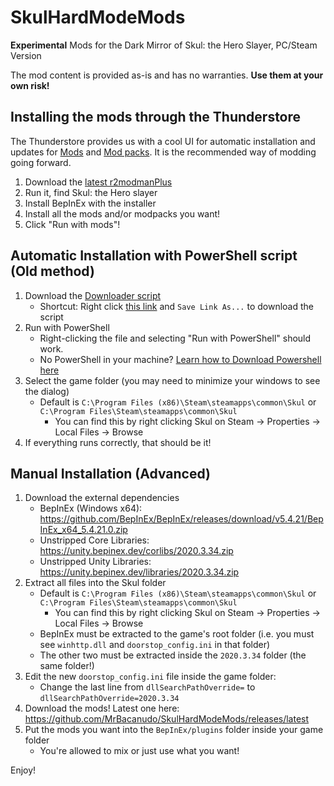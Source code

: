 # SkulHardModeMods
**Experimental** Mods for the Dark Mirror of Skul: the Hero Slayer, PC/Steam Version

The mod content is provided as-is and has no warranties. **Use them at your own risk!**

## Installing the mods through the Thunderstore

The Thunderstore provides us with a cool UI for automatic installation and updates for
[Mods](https://thunderstore.io/c/skul-the-hero-slayer/?ordering=most-downloaded) and [Mod packs](https://thunderstore.io/c/skul-the-hero-slayer/?ordering=most-downloaded&section=modpacks).
It is the recommended way of modding going forward.

1. Download the [latest r2modmanPlus](https://github.com/ebkr/r2modmanPlus/releases/latest)
2. Run it, find Skul: the Hero slayer
3. Install BepInEx with the installer
4. Install all the mods and/or modpacks you want!
5. Click "Run with mods"!

## Automatic Installation with PowerShell script (Old method)

1. Download the [Downloader script](Downloader.ps1)
   * Shortcut: Right click [this link](https://raw.githubusercontent.com/MrBacanudo/SkulHardModeMods/main/Downloader.ps1) and `Save Link As...` to download the script
2. Run with PowerShell
    * Right-clicking the file and selecting "Run with PowerShell" should work.
    * No PowerShell in your machine? [Learn how to Download Powershell here](https://learn.microsoft.com/en-us/powershell/scripting/install/installing-powershell-on-windows?view=powershell-7.3)
3. Select the game folder (you may need to minimize your windows to see the dialog)
    * Default is `C:\Program Files (x86)\Steam\steamapps\common\Skul` or `C:\Program Files\Steam\steamapps\common\Skul`
      * You can find this by right clicking Skul on Steam -> Properties -> Local Files -> Browse
4. If everything runs correctly, that should be it!

## Manual Installation (Advanced)

1. Download the external dependencies
    * BepInEx (Windows x64): https://github.com/BepInEx/BepInEx/releases/download/v5.4.21/BepInEx_x64_5.4.21.0.zip
    * Unstripped Core Libraries: https://unity.bepinex.dev/corlibs/2020.3.34.zip
    * Unstripped Unity Libraries: https://unity.bepinex.dev/libraries/2020.3.34.zip
2. Extract all files into the Skul folder
    * Default is `C:\Program Files (x86)\Steam\steamapps\common\Skul` or `C:\Program Files\Steam\steamapps\common\Skul`
      * You can find this by right clicking Skul on Steam -> Properties -> Local Files -> Browse
    * BepInEx must be extracted to the game's root folder (i.e. you must see `winhttp.dll` and `doorstop_config.ini` in that folder)
    * The other two must be extracted inside the `2020.3.34` folder (the same folder!)
3. Edit the new `doorstop_config.ini` file inside the game folder:
    * Change the last line from `dllSearchPathOverride=` to `dllSearchPathOverride=2020.3.34`
4. Download the mods! Latest one here: https://github.com/MrBacanudo/SkulHardModeMods/releases/latest
5. Put the mods you want into the `BepInEx/plugins` folder inside your game folder
    * You're allowed to mix or just use what you want!

Enjoy!
